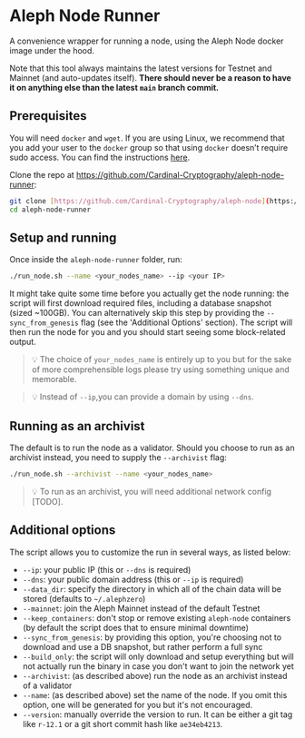 # Aleph Node Runner

A convenience wrapper for running a node, using the Aleph Node docker image under the hood.

Note that this tool always maintains the latest versions for Testnet and Mainnet (and auto-updates itself). **There should never be a reason to have it on anything else than the latest `main` branch commit.**

## Prerequisites

You will need `docker` and `wget`. If you are using Linux, we recommend that you add your user to the `docker` group so that using `docker` doesn’t require sudo access. You can find the instructions [here](https://docs.docker.com/engine/install/linux-postinstall/).

Clone the repo at https://github.com/Cardinal-Cryptography/aleph-node-runner:

```bash
git clone [https://github.com/Cardinal-Cryptography/aleph-node](https://github.com/Cardinal-Cryptography/aleph-node-runner)
cd aleph-node-runner
```

## Setup and running

Once inside the `aleph-node-runner` folder, run:

```bash
./run_node.sh --name <your_nodes_name> --ip <your IP>
```

It might take quite some time before you actually get the node running: the script will first download required files, including a database snapshot (sized ~100GB). You can alternatively skip this step by providing the `--sync_from_genesis` flag (see the 'Additional Options' section). The script will then run the node for you and you should start seeing some block-related output.

> 💡 The choice of <code>your_nodes_name</code> is entirely up to you but for the sake of more comprehensible logs please try using something unique and memorable.

> 💡 Instead of `--ip`,you can provide a domain by using `--dns`.

## Running as an archivist

The default is to run the node as a validator. Should you choose to run as an archivist instead, you need to supply the `--archivist` flag:

```bash
./run_node.sh --archivist --name <your_nodes_name>
```

> 💡 To run as an archivist, you will need additional network config [TODO].

## Additional options

The script allows you to customize the run in several ways, as listed below:

* `--ip`: your public IP (this or `--dns` is required)
* `--dns`: your public domain address (this or `--ip` is required)
* `--data_dir`: specify the directory in which all of the chain data will be stored (defaults to `~/.alephzero`)
* `--mainnet`: join the Aleph Mainnet instead of the default Testnet
* `--keep_containers`: don't stop or remove existing `aleph-node` containers (by default the script does that to ensure minimal downtime) 
* `--sync_from_genesis`: by providing this option, you're choosing not to download and use a DB snapshot, but rather perform a full sync
* `--build_only`: the script will only download and setup everything but will not actually run the binary in case you don't want to join the network yet
* `--archivist`: (as described above) run the node as an archivist instead of a validator
* `--name`: (as described above) set the name of the node. If you omit this option, one will be generated for you but it's not encouraged.
* `--version`: manually override the version to run. It can be either a git tag like `r-12.1` or a git short commit hash like `ae34eb4213`.

